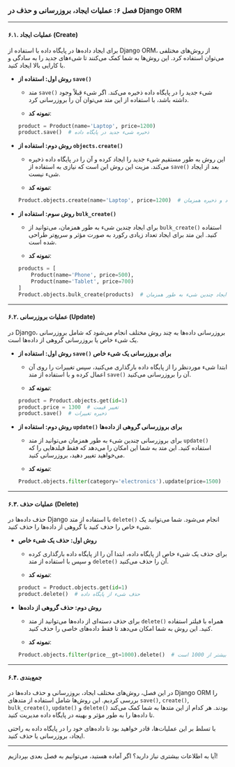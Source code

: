### فصل ۶: عملیات ایجاد، بروزرسانی و حذف در Django ORM

---

#### ۶.۱. عملیات ایجاد (Create)

برای ایجاد داده‌ها در پایگاه داده با استفاده از Django ORM، از روش‌های مختلفی می‌توان استفاده کرد. این روش‌ها به شما کمک می‌کنند تا شیء‌های جدید را به سادگی و با کارایی بالا ایجاد کنید.

- **روش اول: استفاده از `save()`**
  - متد `save()` شیء جدید را در پایگاه داده ذخیره می‌کند. اگر شیء قبلاً وجود داشته باشد، با استفاده از این متد می‌توان آن را بروزرسانی کرد.
  
  - **نمونه کد**:
  ```python
  product = Product(name='Laptop', price=1200)
  product.save()  # ذخیره شیء جدید در پایگاه داده
  ```

- **روش دوم: استفاده از `objects.create()`**
  - این روش به طور مستقیم شیء جدید را ایجاد کرده و آن را در پایگاه داده ذخیره می‌کند. مزیت این روش این است که نیازی به استفاده از `save()` بعد از ایجاد شیء نیست.
  
  - **نمونه کد**:

  ```python
  Product.objects.create(name='Laptop', price=1200)  # ایجاد و ذخیره همزمان
  ```

- **روش سوم: استفاده از `bulk_create()`**
  - برای ایجاد چندین شیء به طور همزمان، می‌توانید از `bulk_create()` استفاده کنید. این متد برای ایجاد تعداد زیادی رکورد به صورت مؤثر و سریع‌تر طراحی شده است.
  
  - **نمونه کد**:
  ```python
  products = [
      Product(name='Phone', price=500),
      Product(name='Tablet', price=700)
  ]
  Product.objects.bulk_create(products)  # ایجاد چندین شیء به طور همزمان
  ```

---

#### ۶.۲. عملیات بروزرسانی (Update)

در Django، بروزرسانی داده‌ها به چند روش مختلف انجام می‌شود که شامل بروزرسانی یک شیء خاص یا بروزرسانی گروهی از داده‌ها است.

- **روش اول: استفاده از `save()` برای بروزرسانی یک شیء خاص**
  - ابتدا شیء موردنظر را از پایگاه داده بارگذاری می‌کنید، سپس تغییرات را روی آن اعمال کرده و با استفاده از متد `save()` آن را بروزرسانی می‌کنید.
  
  - **نمونه کد**:
  ```python
  product = Product.objects.get(id=1)
  product.price = 1300  # تغییر قیمت
  product.save()  # ذخیره تغییرات
  ```

- **روش دوم: استفاده از `update()` برای بروزرسانی گروهی از داده‌ها**
  - برای بروزرسانی چندین شیء به طور همزمان می‌توانید از متد `update()` استفاده کنید. این متد به شما این امکان را می‌دهد که فقط فیلدهایی را که می‌خواهید تغییر دهید، بروزرسانی کنید.
  
  - **نمونه کد**:
  ```python
  Product.objects.filter(category='electronics').update(price=1500)  # بروزرسانی قیمت تمامی محصولات
  ```

---

#### ۶.۳. عملیات حذف (Delete)

حذف داده‌ها در Django با استفاده از متد `delete()` انجام می‌شود. شما می‌توانید یک شیء خاص را حذف کنید یا گروهی از داده‌ها را حذف کنید.

- **روش اول: حذف یک شیء خاص**
  - برای حذف یک شیء خاص از پایگاه داده، ابتدا آن را از پایگاه داده بارگذاری کرده و سپس با استفاده از متد `delete()` آن را حذف می‌کنید.
  
  - **نمونه کد**:
  ```python
  product = Product.objects.get(id=1)
  product.delete()  # حذف شیء از پایگاه داده
  ```

- **روش دوم: حذف گروهی از داده‌ها**
  - برای حذف دسته‌ای از داده‌ها می‌توانید از متد `delete()` همراه با فیلتر استفاده کنید. این روش به شما امکان می‌دهد تا فقط داده‌های خاصی را حذف کنید.
  
  - **نمونه کد**:
  ```python
  Product.objects.filter(price__gt=1000).delete()  # حذف تمامی محصولاتی که قیمت آن‌ها بیشتر از 1000 است
  ```

---

#### ۶.۴. جمع‌بندی

در این فصل، روش‌های مختلف ایجاد، بروزرسانی و حذف داده‌ها در Django ORM را بررسی کردیم. این روش‌ها شامل استفاده از متدهای `save()`, `create()`, `bulk_create()`, `update()` و `delete()` بودند. هر کدام از این متدها به شما کمک می‌کند تا داده‌ها را به طور مؤثر و بهینه در پایگاه داده مدیریت کنید.

با تسلط بر این عملیات‌ها، قادر خواهید بود تا داده‌های خود را در پایگاه داده به راحتی ایجاد، بروزرسانی یا حذف کنید.

---

آیا به اطلاعات بیشتری نیاز دارید؟ اگر آماده هستید، می‌توانیم به فصل بعدی بپردازیم!
